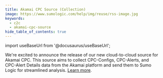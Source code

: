 ```yaml
---
title: Akamai CPC Source (Collection)
image: https://www.sumologic.com/help/img/reuse/rss-image.jpg
keywords:
  - c2c
  - akamai-cpc-source
hide_table_of_contents: true    
---
```


import useBaseUrl from '@docusaurus/useBaseUrl';

We're excited to announce the release of our new cloud-to-cloud source for Akamai CPC. This source aims to collect CPC-Configs, CPC-Alerts, and CPC-Alert Details data from the Akamai platform and send them to Sumo Logic for streamlined analysis. [Learn more](/docs/send-data/hosted-collectors/cloud-to-cloud-integration-framework/akamai-cpc-source).
